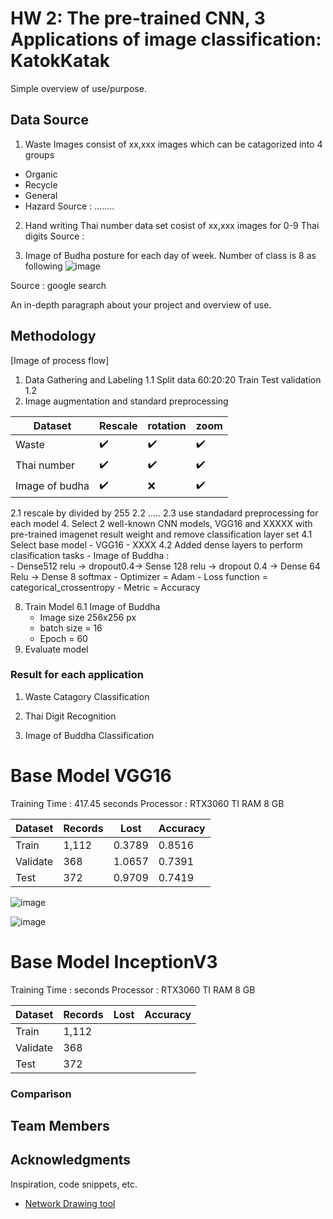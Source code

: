 # HW 2: The pre-trained CNN, 3 Applications of image classification: KatokKatak

Simple overview of use/purpose.

## Data Source
1. Waste Images consist of xx,xxx images which can be catagorized into 4 groups
- Organic
- Recycle
- General
- Hazard
Source : ........

2. Hand writing Thai number data set cosist of xx,xxx images for 0-9 Thai digits
Source : 

3. Image of Budha posture for each day of week. Number of class is 8 as following
![image](https://user-images.githubusercontent.com/11289173/195136123-ef90c34c-7e1d-45cf-a181-8313a237b2b4.png)

Source : google search

An in-depth paragraph about your project and overview of use.

## Methodology
[Image of process flow]
1. Data Gathering and Labeling 
  1.1 Split data 60:20:20  Train Test validation
  1.2 
3. Image augmentation and standard preprocessing


| Dataset        | Rescale           | rotation            | zoom               |
|----------------|-------------------|---------------------|--------------------|
| Waste          | :heavy_check_mark:|:heavy_check_mark:   |:heavy_check_mark:  |
| Thai number    | :heavy_check_mark:|:heavy_check_mark:   |:heavy_check_mark:  |
| Image of budha | :heavy_check_mark:| :x:                 |:heavy_check_mark:  |

  2.1 rescale by divided by 255
  2.2 .....
  2.3 use standadard preprocessing for each model
4. Select 2 well-known CNN models, VGG16 and XXXXX with pre-trained imagenet result weight and remove classification layer set
  4.1 Select base model
    - VGG16
    - XXXX
  4.2 Added dense layers to perform clasification tasks
    - Image of Buddha :  
       - Dense512 relu -> dropout0.4-> Sense 128 relu -> dropout 0.4 -> Dense 64  Relu -> Dense 8  softmax
       - Optimizer = Adam
       - Loss function = categorical_crossentropy
       - Metric = Accuracy
   
8. Train Model
  6.1 Image of Buddha
   - Image size 256x256 px
   - batch size = 16
   - Epoch = 60
9. Evaluate model

### Result for each application

1. Waste Catagory Classification

3. Thai Digit Recognition

4. Image of Buddha Classification

# Base Model VGG16
Training Time :  417.45 seconds
Processor : RTX3060 TI RAM 8 GB

  | Dataset  | Records |   Lost   | Accuracy |
  |----------|---------|----------|----------|
  | Train    |   1,112 |  0.3789  |  0.8516  |
  | Validate |     368 |  1.0657  |  0.7391  |
  | Test     |     372 |  0.9709  |  0.7419  |
  
![image](https://user-images.githubusercontent.com/11289173/195155214-3f374651-af6e-4c1c-91e3-176a1263a790.png)

![image](https://user-images.githubusercontent.com/11289173/195155232-19cda238-e3d6-49df-92de-379c36d9b439.png)


# Base Model InceptionV3
Training Time :   seconds
Processor : RTX3060 TI RAM 8 GB

  | Dataset  | Records |   Lost   | Accuracy |
  |----------|---------|----------|----------|
  | Train    |   1,112 |          |          |
  | Validate |     368 |          |          |
  | Test     |     372 |          |          |

### Comparison



## Team Members




## Acknowledgments

Inspiration, code snippets, etc.
* [Network Drawing tool](https://alexlenail.me/NN-SVG/AlexNet.html)
